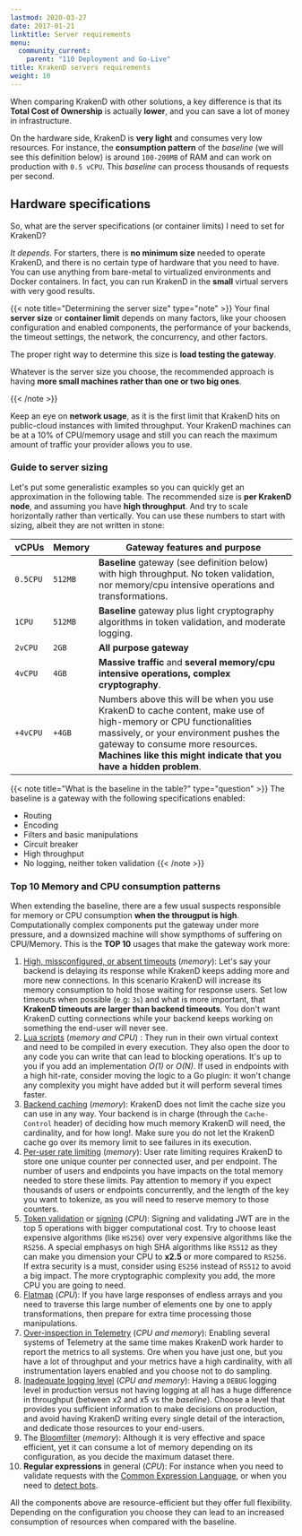 ```yaml
---
lastmod: 2020-03-27
date: 2017-01-21
linktitle: Server requirements
menu:
  community_current:
    parent: "110 Deployment and Go-Live"
title: KrakenD servers requirements
weight: 10
---
```

When comparing KrakenD with other solutions, a key difference is that its **Total Cost of Ownership** is actually **lower**, and you can save a lot of money in infrastructure.

On the hardware side, KrakenD is **very light** and consumes very low resources. For instance, the **consumption pattern** of the *baseline* (we will see this definition below) is around `100-200MB` of RAM and can work on production with `0.5 vCPU`. This *baseline* can process thousands of requests per second.

## Hardware specifications
So, what are the server specifications (or container limits) I need to set for KrakenD?

*It depends*. For starters, there is **no minimum size** needed to operate KrakenD, and there is no certain type of hardware that you need to have. You can use anything from bare-metal to virtualized environments and Docker containers. In fact, you can run KrakenD in the **small** virtual servers with very good results.

{{< note title="Determining the server size" type="note" >}}
Your final **server size** or **container limit** depends on many factors, like your choosen configuration and enabled components, the performance of your backends, the timeout settings, the network, the concurrency, and other factors.

The proper right way to determine this size is **load testing the gateway**.

Whatever is the server size you choose, the recommended approach is having **more small machines rather than one or two big ones**.

{{< /note >}}

Keep an eye on **network usage**, as it is the first limit that KrakenD hits on public-cloud instances with limited throughput. Your KrakenD machines can be at a 10% of CPU/memory usage and still you can reach the maximum amount of traffic your provider allows you to use.

### Guide to server sizing
Let's put some generalistic examples so you can quickly get an approximation in the following table. The recommended size is **per KrakenD node**, and assuming you have **high throughput**. And try to scale horizontally rather than vertically. You can use these numbers to start with sizing, albeit they are not written in stone:

| vCPUs      | Memory | Gateway features and purpose         |
| ---------- | -------| ------------------------------------ |
| `0.5CPU` | `512MB`|  **Baseline** gateway (see definition below) with high throughput. No token validation, nor memory/cpu intensive operations and transformations.
| `1CPU` | `512MB`|  **Baseline** gateway plus light cryptography algorithms in token validation, and moderate logging.
| `2vCPU`   | `2GB`  |  **All purpose gateway**  |
| `4vCPU`   | `4GB`  | **Massive traffic** and **several memory/cpu intensive operations, complex cryptography**. |
| `+4vCPU`   | `+4GB`  | Numbers above this will be when you use KrakenD to cache content, make use of high-memory or CPU functionalities massively, or your environment pushes the gateway to consume more resources. **Machines like this might indicate that you have a hidden problem**. |

{{< note title="What is the baseline in the table?" type="question" >}}
The baseline is a gateway with the following specifications enabled:
- Routing
- Encoding
- Filters and basic manipulations
- Circuit breaker
- High throughput
- No logging, neither token validation
{{< /note >}}

### Top 10 Memory and CPU consumption patterns
When extending the baseline, there are a few usual suspects responsible for memory or CPU consumption **when the througput is high**. Computationally complex components put the gateway under more pressure, and a downsized machine will show sympthoms of suffering on CPU/Memory. This is the **TOP 10** usages that make the gateway work more:

1. [High, missconfigured, or absent timeouts](/docs/throttling/timeouts/) (*memory*): Let's say your backend is delaying its response while KrakenD keeps adding more and more new connections. In this scenario KrakenD will increase its memory consumption to hold those waiting for response users. Set low timeouts when possible (e.g: `3s`) and what is more important, that **KrakenD timeouts are larger than backend timeouts**. You don't want KrakenD cutting connections while your backend keeps working on something the end-user will never see.
2. [Lua scripts](/docs/endpoints/lua/#supported-lua-types-cheatsheet) (*memory and CPU*) : They run in their own virtual context and need to be compiled in every execution. They also open the door to any code you can write that can lead to blocking operations. It's up to you if you add an implementation *O(1)* or *O(N)*. If used in endpoints with a high hit-rate, consider moving the logic to a Go plugin: it won't change any complexity you might have added but it will perform several times faster.
3. [Backend caching](/docs/backends/caching/) (*memory*): KrakenD does not limit the cache size you can use in any way. Your backend is in charge (through the `Cache-Control` header) of deciding how much memory KrakenD will need, the cardinality, and for how long!. Make sure you do not let the KrakenD cache go over its memory limit to see failures in its execution.
4. [Per-user rate limiting](/docs/endpoints/rate-limit/) (*memory*): User rate limiting requires KrakenD to store one unique counter per connected user, and per endpoint. The number of users and endpoints you have impacts on the total memory needed to store these limits. Pay attention to memory if you expect thousands of users or endpoints concurrently, and the length of the key you want to tokenize, as you will need to reserve memory to those counters.
5. [Token validation](/docs/authorization/jwt-validation/) or [signing](/docs/authorization/jwt-signing/) (*CPU*): Signing and validating JWT are in the top 5 operations with bigger computational cost. Try to choose least expensive algorithms (like `HS256`) over very expensive algorithms like the `RS256`. A special emphasys on high SHA algorithms like `RS512` as they can make you dimension your CPU to **x2.5** or more compared to `RS256`. If extra security is a must, consider using `ES256` instead of `RS512` to avoid a big impact. The more cryptographic complexity you add, the more CPU you are going to need.
6. [Flatmap](/docs/backends/flatmap/#flatmap-configuration) (*CPU*): If you have large responses of endless arrays and you need to traverse this large number of elements one by one to apply transformations, then prepare for extra time processing those manipulations.
7. [Over-inspection in Telemetry](/docs/telemetry/) (*CPU and memory*): Enabling several systems of Telemetry at the same time makes KrakenD work harder to report the metrics to all systems. Ore when you have just one, but you have a lot of throughput and your metrics have a high cardinality, with all instrumentation layers enabled and you choose not to do sampling.
8. [Inadequate logging level](/docs/logging/extended-logging/) (*CPU and memory*): Having a `DEBUG` logging level in production versus not having logging at all has a huge difference in throughput (between x2 and x5 vs the *baseline*). Choose a level that provides you sufficient information to make decisions on production, and avoid having KrakenD writing every single detail of the interaction, and dedicate those resources to your end-users.
9. The [Bloomfilter](/docs/authorization/revoking-tokens/) (*memory*): Although it is very effective and space efficient, yet it can consume a lot of memory depending on its configuration, as you decide the maximum dataset there.
10. **Regular expressions** in general (*CPU*): For instance when you need to validate requests with the [Common Expression Language](/docs/endpoints/common-expression-language-cel/), or when you need to [detect bots](/docs/throttling/botdetector/).

All the components above are resource-efficient but they offer full flexibility. Depending on the configuration you choose they can lead to an increased consumption of resources when compared with the baseline.
